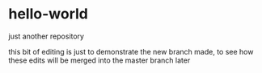 # hello-world
just another repository

this bit of editing is just to demonstrate the new branch made, to see how these edits will be merged into the master branch later

